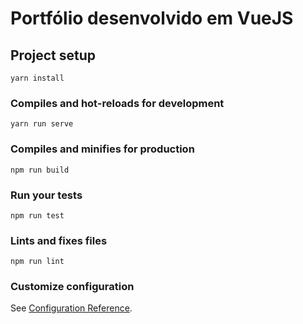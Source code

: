 # Portfólio desenvolvido em VueJS


## Project setup
```
yarn install
```

### Compiles and hot-reloads for development
```
yarn run serve
```

### Compiles and minifies for production
```
npm run build
```

### Run your tests
```
npm run test
```

### Lints and fixes files
```
npm run lint
```

### Customize configuration
See [Configuration Reference](https://cli.vuejs.org/config/).
